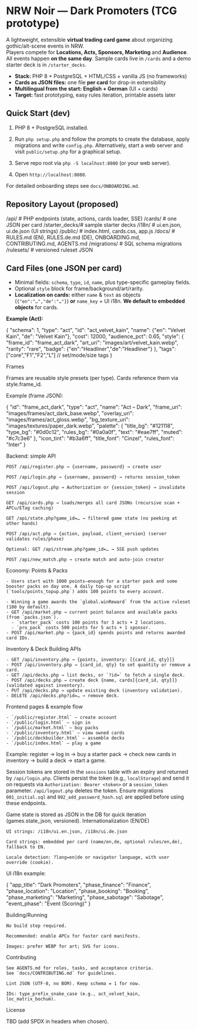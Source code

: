 # NRW Noir — Dark Promoters (TCG prototype)

A lightweight, extensible **virtual trading card game** about organizing gothic/alt-scene events in NRW.  
Players compete for **Locations, Acts, Sponsors, Marketing** and **Audience**. All events happen **on the same day**. Sample cards live in `/cards` and a demo starter deck is in `/starter_decks`.

- **Stack:** PHP 8 + PostgreSQL + HTML/CSS + vanilla JS (no frameworks)
- **Cards as JSON files:** one file **per card** for drop-in extensibility
- **Multilingual from the start:** **English + German** (UI + cards)
- **Target:** fast prototyping, easy rules iteration, printable assets later

## Quick Start (dev)

1. PHP 8 + PostgreSQL installed.

2. Run `php setup.php` and follow the prompts to create the database, apply migrations and write `config.php`. Alternatively, start a web server and visit `public/setup.php` for a graphical setup.
3. Serve repo root via `php -S localhost:8080` (or your web server).
4. Open `http://localhost:8080`.

For detailed onboarding steps see `docs/ONBOARDING.md`.

## Repository Layout (proposed)

/api/          # PHP endpoints (state, actions, cards loader, SSE)
/cards/        # one JSON per card
/starter_decks/# sample starter decks
/i18n/        # ui.en.json, ui.de.json (UI strings)
/public/       # index.html, cards.css, app.js
/docs/         # RULES.md (EN), RULES.de.md (DE), ONBOARDING.md, CONTRIBUTING.md, AGENTS.md
/migrations/   # SQL schema migrations
/rulesets/     # versioned ruleset JSON


## Card Files (one JSON per card)
- Minimal fields: `schema`, `type`, `id`, `name`, plus type-specific gameplay fields.
- Optional `style` block for frame/background/art/rarity.
- **Localization on cards:** either `name` & `text` as objects (`{"en":"…","de":"…"}`) **or** `name_key` + UI i18n. **We default to embedded objects** for cards.

**Example (Act):**

{
  "schema": 1,
  "type": "act",
  "id": "act_velvet_kain",
  "name": {"en": "Velvet Kain", "de": "Velvet Kain"},
  "cost": 12000,
  "audience_pct": 0.65,
  "style": {
    "frame_id": "frame_act_dark",
    "art_uri": "images/art/velvet_kain.webp",
    "rarity": "rare",
    "badge": {"en":"Headliner","de":"Headliner"}
  },
  "tags": ["core","F1","F2","L"]  // set/mode/size tags
}

Frames

Frames are reusable style presets (per type). Cards reference them via style.frame_id.

Example (frame JSON):

{
  "id": "frame_act_dark",
  "type": "act",
  "name": "Act – Dark",
  "frame_uri": "images/frames/act_dark_base.webp",
  "overlay_uri": "images/frames/act_gloss.webp",
  "bg_texture_uri": "images/textures/paper_dark.webp",
  "palette": {
    "title_bg": "#121118",
    "type_bg": "#0d0c12",
    "rules_bg": "#0a0a0f",
    "text": "#eae7ff",
    "muted": "#c7c3e6"
  },
  "icon_tint": "#b3a6ff",
  "title_font": "Cinzel",
  "rules_font": "Inter"
}

Backend: simple API

    POST /api/register.php → {username, password} → create user

    POST /api/login.php → {username, password} → returns session_token

    POST /api/logout.php → Authorization or {session_token} → invalidate session

    GET /api/cards.php → loads/merges all card JSONs (recursive scan + APCu/ETag caching)

    GET /api/state.php?game_id=… → filtered game state (no peeking at other hands)

    POST /api/act.php → {action, payload, client_version} (server validates rules/phase)

    Optional: GET /api/stream.php?game_id=… → SSE push updates

    POST /api/new_match.php → create match and auto-join creator

Economy: Points & Packs

    - Users start with 1000 points—enough for a starter pack and some booster packs on day one. A daily top-up script (`tools/points_topup.php`) adds 100 points to every account.

    - Winning a game awards the `global.winReward` from the active ruleset (100 by default).
    - GET /api/market.php → current point balance and available packs (from `packs.json`).
      - `starter_pack` costs 100 points for 3 acts + 2 locations.
      - `pro_pack` costs 500 points for 5 acts + 1 sponsor.
    - POST /api/market.php → {pack_id} spends points and returns awarded card IDs.

Inventory & Deck Building APIs

    - GET /api/inventory.php → {points, inventory: [{card_id, qty}]}
    - POST /api/inventory.php → {card_id, qty} to set quantity or remove a card.
    - GET /api/decks.php → list decks, or `?id=` to fetch a single deck.
    - POST /api/decks.php → create deck {name, cards[{card_id, qty}]} (validated against inventory).
    - PUT /api/decks.php → update existing deck (inventory validation).
    - DELETE /api/decks.php?id=… → remove deck.

Frontend pages & example flow

    - `/public/register.html` – create account
    - `/public/login.html` – sign in
    - `/public/market.html` – buy packs
    - `/public/inventory.html` – view owned cards
    - `/public/deckbuilder.html` – assemble decks
    - `/public/index.html` – play a game

  Example: register → log in → buy a starter pack → check new cards in inventory → build a deck → start a game.

Session tokens are stored in the `sessions` table with an expiry and returned by `/api/login.php`. Clients persist the token (e.g., `localStorage`) and send it on requests via `Authorization: Bearer <token>` or a `session_token` parameter. `/api/logout.php` deletes the token. Ensure migrations `001_initial.sql` and `002_add_password_hash.sql` are applied before using these endpoints.

Game state is stored as JSON in the DB for quick iteration (games.state_json, versioned).
Internationalization (EN/DE)

    UI strings: /i18n/ui.en.json, /i18n/ui.de.json

    Card strings: embedded per card (name/en,de, optional rules/en,de), fallback to EN.

    Locale detection: ?lang=en|de or navigator language, with user override (cookie).

UI i18n example:

{
  "app_title": "Dark Promoters",
  "phase_finance": "Finance",
  "phase_location": "Location",
  "phase_booking": "Booking",
  "phase_marketing": "Marketing",
  "phase_sabotage": "Sabotage",
  "event_phase": "Event (Scoring)"
}

Building/Running

    No build step required.

    Recommended: enable APCu for faster card manifests.

    Images: prefer WEBP for art; SVG for icons.

Contributing

    See AGENTS.md for roles, tasks, and acceptance criteria.
    See `docs/CONTRIBUTING.md` for guidelines.

    Lint JSON (UTF-8, no BOM). Keep schema = 1 for now.

    IDs: type_prefix_snake_case (e.g., act_velvet_kain, loc_matrix_bochum).

License

TBD (add SPDX in headers when chosen).
